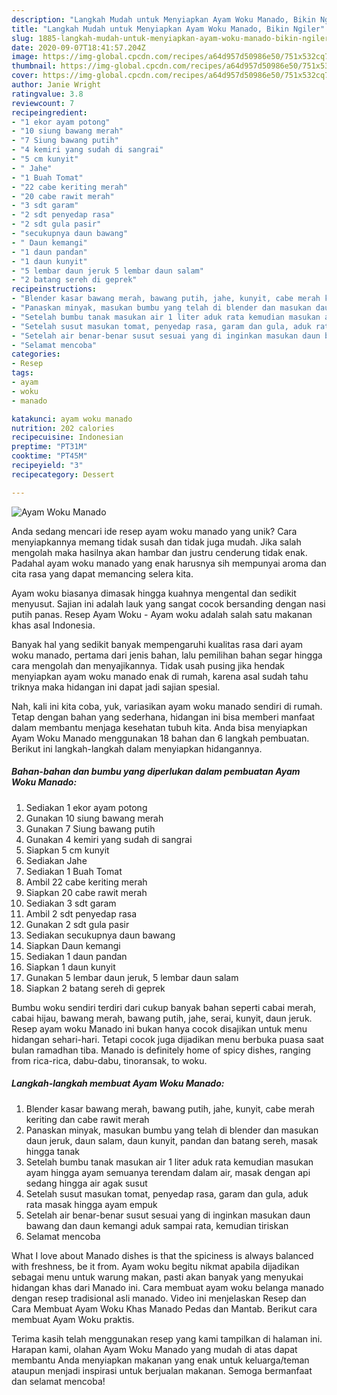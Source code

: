 ```yaml
---
description: "Langkah Mudah untuk Menyiapkan Ayam Woku Manado, Bikin Ngiler"
title: "Langkah Mudah untuk Menyiapkan Ayam Woku Manado, Bikin Ngiler"
slug: 1885-langkah-mudah-untuk-menyiapkan-ayam-woku-manado-bikin-ngiler
date: 2020-09-07T18:41:57.204Z
image: https://img-global.cpcdn.com/recipes/a64d957d50986e50/751x532cq70/ayam-woku-manado-foto-resep-utama.jpg
thumbnail: https://img-global.cpcdn.com/recipes/a64d957d50986e50/751x532cq70/ayam-woku-manado-foto-resep-utama.jpg
cover: https://img-global.cpcdn.com/recipes/a64d957d50986e50/751x532cq70/ayam-woku-manado-foto-resep-utama.jpg
author: Janie Wright
ratingvalue: 3.8
reviewcount: 7
recipeingredient:
- "1 ekor ayam potong"
- "10 siung bawang merah"
- "7 Siung bawang putih"
- "4 kemiri yang sudah di sangrai"
- "5 cm kunyit"
- " Jahe"
- "1 Buah Tomat"
- "22 cabe keriting merah"
- "20 cabe rawit merah"
- "3 sdt garam"
- "2 sdt penyedap rasa"
- "2 sdt gula pasir"
- "secukupnya daun bawang"
- " Daun kemangi"
- "1 daun pandan"
- "1 daun kunyit"
- "5 lembar daun jeruk 5 lembar daun salam"
- "2 batang sereh di geprek"
recipeinstructions:
- "Blender kasar bawang merah, bawang putih, jahe, kunyit, cabe merah keriting dan cabe rawit merah"
- "Panaskan minyak, masukan bumbu yang telah di blender dan masukan daun jeruk, daun salam, daun kunyit, pandan dan batang sereh, masak hingga tanak"
- "Setelah bumbu tanak masukan air 1 liter aduk rata kemudian masukan ayam hingga ayam semuanya terendam dalam air, masak dengan api sedang hingga air agak susut"
- "Setelah susut masukan tomat, penyedap rasa, garam dan gula, aduk rata masak hingga ayam empuk"
- "Setelah air benar-benar susut sesuai yang di inginkan masukan daun bawang dan daun kemangi aduk sampai rata, kemudian tiriskan"
- "Selamat mencoba"
categories:
- Resep
tags:
- ayam
- woku
- manado

katakunci: ayam woku manado 
nutrition: 202 calories
recipecuisine: Indonesian
preptime: "PT31M"
cooktime: "PT45M"
recipeyield: "3"
recipecategory: Dessert

---
```



![Ayam Woku Manado](https://img-global.cpcdn.com/recipes/a64d957d50986e50/751x532cq70/ayam-woku-manado-foto-resep-utama.jpg)

Anda sedang mencari ide resep ayam woku manado yang unik? Cara menyiapkannya memang tidak susah dan tidak juga mudah. Jika salah mengolah maka hasilnya akan hambar dan justru cenderung tidak enak. Padahal ayam woku manado yang enak harusnya sih mempunyai aroma dan cita rasa yang dapat memancing selera kita.

Ayam woku biasanya dimasak hingga kuahnya mengental dan sedikit menyusut. Sajian ini adalah lauk yang sangat cocok bersanding dengan nasi putih panas. Resep Ayam Woku - Ayam woku adalah salah satu makanan khas asal Indonesia.

Banyak hal yang sedikit banyak mempengaruhi kualitas rasa dari ayam woku manado, pertama dari jenis bahan, lalu pemilihan bahan segar hingga cara mengolah dan menyajikannya. Tidak usah pusing jika hendak menyiapkan ayam woku manado enak di rumah, karena asal sudah tahu triknya maka hidangan ini dapat jadi sajian spesial.


Nah, kali ini kita coba, yuk, variasikan ayam woku manado sendiri di rumah. Tetap dengan bahan yang sederhana, hidangan ini bisa memberi manfaat dalam membantu menjaga kesehatan tubuh kita. Anda bisa menyiapkan Ayam Woku Manado menggunakan 18 bahan dan 6 langkah pembuatan. Berikut ini langkah-langkah dalam menyiapkan hidangannya.

<!--inarticleads1-->

##### Bahan-bahan dan bumbu yang diperlukan dalam pembuatan Ayam Woku Manado:

1. Sediakan 1 ekor ayam potong
1. Gunakan 10 siung bawang merah
1. Gunakan 7 Siung bawang putih
1. Gunakan 4 kemiri yang sudah di sangrai
1. Siapkan 5 cm kunyit
1. Sediakan  Jahe
1. Sediakan 1 Buah Tomat
1. Ambil 22 cabe keriting merah
1. Siapkan 20 cabe rawit merah
1. Sediakan 3 sdt garam
1. Ambil 2 sdt penyedap rasa
1. Gunakan 2 sdt gula pasir
1. Sediakan secukupnya daun bawang
1. Siapkan  Daun kemangi
1. Sediakan 1 daun pandan
1. Siapkan 1 daun kunyit
1. Gunakan 5 lembar daun jeruk, 5 lembar daun salam
1. Siapkan 2 batang sereh di geprek


Bumbu woku sendiri terdiri dari cukup banyak bahan seperti cabai merah, cabai hijau, bawang merah, bawang putih, jahe, serai, kunyit, daun jeruk. Resep ayam woku Manado ini bukan hanya cocok disajikan untuk menu hidangan sehari-hari. Tetapi cocok juga dijadikan menu berbuka puasa saat bulan ramadhan tiba. Manado is definitely home of spicy dishes, ranging from rica-rica, dabu-dabu, tinoransak, to woku. 

<!--inarticleads2-->

##### Langkah-langkah membuat Ayam Woku Manado:

1. Blender kasar bawang merah, bawang putih, jahe, kunyit, cabe merah keriting dan cabe rawit merah
1. Panaskan minyak, masukan bumbu yang telah di blender dan masukan daun jeruk, daun salam, daun kunyit, pandan dan batang sereh, masak hingga tanak
1. Setelah bumbu tanak masukan air 1 liter aduk rata kemudian masukan ayam hingga ayam semuanya terendam dalam air, masak dengan api sedang hingga air agak susut
1. Setelah susut masukan tomat, penyedap rasa, garam dan gula, aduk rata masak hingga ayam empuk
1. Setelah air benar-benar susut sesuai yang di inginkan masukan daun bawang dan daun kemangi aduk sampai rata, kemudian tiriskan
1. Selamat mencoba


What I love about Manado dishes is that the spiciness is always balanced with freshness, be it from. Ayam woku begitu nikmat apabila dijadikan sebagai menu untuk warung makan, pasti akan banyak yang menyukai hidangan khas dari Manado ini. Cara membuat ayam woku belanga manado dengan resep tradisional asli manado. Video ini menjelaskan Resep dan Cara Membuat Ayam Woku Khas Manado Pedas dan Mantab. Berikut cara membuat Ayam Woku praktis. 

Terima kasih telah menggunakan resep yang kami tampilkan di halaman ini. Harapan kami, olahan Ayam Woku Manado yang mudah di atas dapat membantu Anda menyiapkan makanan yang enak untuk keluarga/teman ataupun menjadi inspirasi untuk berjualan makanan. Semoga bermanfaat dan selamat mencoba!
